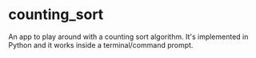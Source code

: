 # counting_sort
An app to play around with a counting sort algorithm. It's implemented in Python and it works inside a terminal/command prompt.

